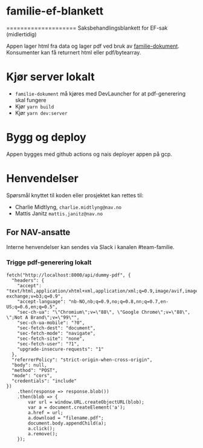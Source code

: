 # familie-ef-blankett
====================
Saksbehandlingsblankett for EF-sak (midlertidig)
 
Appen lager html fra data og lager pdf ved bruk av [familie-dokument](https://github.com/navikt/familie-dokument).
Konsumenter kan få returnert html eller pdf/bytearray.

# Kjør server lokalt
* `familie-dokument` må kjøres med DevLauncher for at pdf-generering skal fungere
* Kjør `yarn build`
* Kjør `yarn dev:server`

# Bygg og deploy
Appen bygges med github actions og nais deployer appen på gcp. 

# Henvendelser

Spørsmål knyttet til koden eller prosjektet kan rettes til:

* Charlie Midtlyng, `charlie.midtlyng@nav.no`
* Mattis Janitz `mattis.janitz@nav.no`

## For NAV-ansatte

Interne henvendelser kan sendes via Slack i kanalen #team-familie.



### Trigge pdf-generering lokalt
```
fetch("http://localhost:8000/api/dummy-pdf", {
  "headers": {
    "accept": "text/html,application/xhtml+xml,application/xml;q=0.9,image/avif,image/webp,image/apng,*/*;q=0.8,application/signed-exchange;v=b3;q=0.9",
    "accept-language": "nb-NO,nb;q=0.9,no;q=0.8,nn;q=0.7,en-US;q=0.6,en;q=0.5",
    "sec-ch-ua": "\"Chromium\";v=\"88\", \"Google Chrome\";v=\"88\", \";Not A Brand\";v=\"99\"",
    "sec-ch-ua-mobile": "?0",
    "sec-fetch-dest": "document",
    "sec-fetch-mode": "navigate",
    "sec-fetch-site": "none",
    "sec-fetch-user": "?1",
    "upgrade-insecure-requests": "1"
  },
  "referrerPolicy": "strict-origin-when-cross-origin",
  "body": null,
  "method": "POST",
  "mode": "cors",
  "credentials": "include"
})        
    .then(response => response.blob())
    .then(blob => {
        var url = window.URL.createObjectURL(blob);
        var a = document.createElement('a');
        a.href = url;
        a.download = "filename.pdf";
        document.body.appendChild(a); 
        a.click();    
        a.remove();           
    });
```